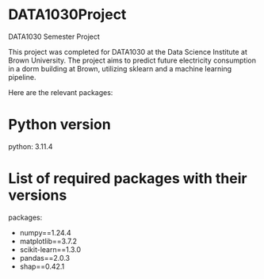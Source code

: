 # DATA1030Project
DATA1030 Semester Project


This project was completed for DATA1030 at the Data Science Institute at Brown University. The project aims to predict future electricity consumption in a dorm building at Brown, utilizing sklearn and a machine learning pipeline.

Here are the relevant packages:
# Python version
python: 3.11.4

# List of required packages with their versions
packages:
  - numpy==1.24.4
  - matplotlib==3.7.2
  - scikit-learn==1.3.0
  - pandas==2.0.3
  - shap==0.42.1
